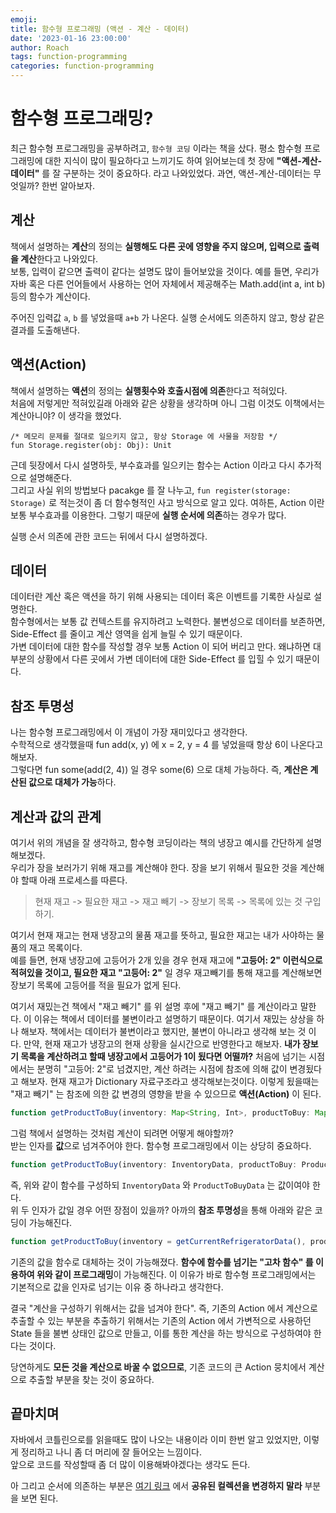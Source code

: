 ```yaml
---
emoji: 
title: 함수형 프로그래밍 (액션 - 계산 - 데이터)
date: '2023-01-16 23:00:00'
author: Roach
tags: function-programming
categories: function-programming
---
```


# 함수형 프로그래밍?

최근 함수형 프로그래밍을 공부하려고, `함수형 코딩` 이라는 책을 샀다. 평소 함수형 프로그래밍에 대한 지식이 많이 필요하다고 느끼기도 하여 읽어보는데 첫 장에 **"액션-계산-데이터"** 를 잘 구분하는 것이 중요하다. 라고 나와있었다. 과연, 액션-계산-데이터는 무엇일까? 한번 알아보자.

## 계산

책에서 설명하는 **계산**의 정의는 **실행해도 다른 곳에 영향을 주지 않으며, 입력으로 출력을 계산**한다고 나와있다.  
보통, 입력이 같으면 출력이 같다는 설명도 많이 들어보았을 것이다. 예를 들면, 우리가 자바 혹은 다른 언어들에서 사용하는 언어 자체에서 제공해주는 Math.add(int a, int b) 등의 함수가 계산이다. 

주어진 입력값 `a`, `b` 를 넣었을때 `a+b` 가 나온다. 실행 순서에도 의존하지 않고, 항상 같은 결과를 도출해낸다.

## 액션(Action)

책에서 설명하는 **액션**의 정의는 **실행횟수와 호출시점에 의존**한다고 적혀있다.  
처음에 저렇게만 적혀있길래 아래와 같은 상황을 생각하며 아니 그럼 이것도 이책에서는 계산아니야? 이 생각을 했었다.

```
/* 메모리 문제를 절대로 일으키지 않고, 항상 Storage 에 사물을 저장함 */
fun Storage.register(obj: Obj): Unit
```

근데 뒷장에서 다시 설명하듯, 부수효과를 일으키는 함수는 Action 이라고 다시 추가적으로 설명해준다.  
그리고 사실 위의 방법보다 pacakge 를 잘 나누고, `fun register(storage: Storage)` 로 적는것이 좀 더 함수형적인 사고 방식으로 알고 있다. 
여하튼, Action 이란 보통 부수효과를 이용한다. 그렇기 때문에 **실행 순서에 의존**하는 경우가 많다.  

실행 순서 의존에 관한 코드는 뒤에서 다시 설명하겠다. 

## 데이터

데이터란 계산 혹은 액션을 하기 위해 사용되는 데이터 혹은 이벤트를 기록한 사실로 설명한다.   
함수형에서는 보통 값 컨텍스트를 유지하려고 노력한다. 불변성으로 데이터를 보존하면, Side-Effect 를 줄이고 계산 영역을 쉽게 늘릴 수 있기 때문이다.  
가변 데이터에 대한 함수를 작성할 경우 보통 Action 이 되어 버리고 만다. 왜냐하면 대부분의 상황에서 다른 곳에서 가변 데이터에 대한 Side-Effect 를 입힐 수 있기 때문이다.

## 참조 투명성

나는 함수형 프로그래밍에서 이 개념이 가장 재미있다고 생각한다.  
수학적으로 생각했을때 fun add(x, y) 에 x = 2, y = 4 를 넣었을때 항상 6이 나온다고 해보자.  
그렇다면 fun some(add(2, 4)) 일 경우 some(6) 으로 대체 가능하다. 즉, **계산은 계산된 값으로 대체가 가능**하다.  

## 계산과 값의 관계

여기서 위의 개념을 잘 생각하고, 함수형 코딩이라는 책의 냉장고 예시를 간단하게 설명해보겠다.  
우리가 장을 보러가기 위해 재고를 계산해야 한다. 장을 보기 위해서 필요한 것을 계산해야 할때 아래 프로세스를 따른다.

> 현재 재고 -> 필요한 재고 -> 재고 빼기 -> 장보기 목록 -> 목록에 있는 것 구입하기.

여기서 현재 재고는 현재 냉장고의 물품 재고를 뜻하고, 필요한 재고는 내가 사야하는 물품의 재고 목록이다.  
예를 들면, 현재 냉장고에 고등어가 2개 있을 경우 현재 재고에 **"고등어: 2" 이런식으로 적혀있을 것이고, 필요한 재고 "고등어: 2"** 일 경우 재고빼기를 통해 재고를 계산해보면 장보기 목록에 고등어를 적을 필요가 없게 된다.

여기서 재밌는건 책에서 "재고 빼기" 를 위 설명 후에 "재고 빼기" 를 계산이라고 말한다. 이 이유는 책에서 데이터를 불변이라고 설명하기 때문이다. 여기서 재밌는 상상을 하나 해보자. 책에서는 데이터가 불변이라고 했지만, 불변이 아니라고 생각해 보는 것 이다. 만약, 현재 재고가 냉장고의 현재 상황을 실시간으로 반영한다고 해보자. **내가 장보기 목록을 계산하려고 할때 냉장고에서 고등어가 1이 됬다면 어떨까?**  처음에 넘기는 시점에서는 분명히 "고등어: 2"로 넘겼지만, 계산 하려는 시점에 참조에 의해 값이 변경됬다고 해보자.
현재 재고가 Dictionary 자료구조라고 생각해보는것이다. 이렇게 됬을때는 "재고 빼기" 는 참조에 의한 값 변경의 영향을 받을 수 있으므로 **액션(Action)** 이 된다.  

```javascript
function getProductToBuy(inventory: Map<String, Int>, productToBuy: Map<String, Int>)
```

그럼 책에서 설명하는 것처럼 계산이 되려면 어떻게 해야할까?  
받는 인자를 **값**으로 넘겨주어야 한다. 함수형 프로그래밍에서 이는 상당히 중요하다.  

```javascript
function getProductToBuy(inventory: InventoryData, productToBuy: ProductToBuyData)
```

즉, 위와 같이 함수를 구성하되 `InventoryData` 와 `ProductToBuyData` 는 값이여야 한다.  
위 두 인자가 값일 경우 어떤 장점이 있을까? 아까의 **참조 투명성**을 통해 아래와 같은 코딩이 가능해진다.

```javascript
function getProductToBuy(inventory = getCurrentRefrigeratorData(), productToBuy = getProductToBuy())
```

기존의 값을 함수로 대체하는 것이 가능해졌다. **함수에 함수를 넘기는 "고차 함수" 를 이용하여 위와 같이 프로그래밍**이 가능해진다. 이 이유가 바로 함수형 프로그래밍에서는 기본적으로 값을 인자로 넘기는 이유 중 하나라고 생각한다.

결국 "계산을 구성하기 위해서는 값을 넘겨야 한다". 즉, 기존의 Action 에서 계산으로 추출할 수 있는 부분을 추출하기 위해서는 기존의 Action 에서 가변적으로 사용하던 State 들을 불변 상태인 값으로 만들고, 이를 통한 계산을 하는 방식으로 구성하여야 한다는 것이다. 

당연하게도 **모든 것을 계산으로 바꿀 수 없으므로**, 기존 코드의 큰 Action 뭉치에서 계산으로 추출할 부분을 찾는 것이 중요하다.  

## 끝마치며

자바에서 코틀린으로를 읽을때도 많이 나오는 내용이라 이미 한번 알고 있었지만, 이렇게 정리하고 나니 좀 더 머리에 잘 들어오는 느낌이다.  
앞으로 코드를 작성할때 좀 더 많이 이용해봐야겠다는 생각도 든다.

아 그리고 순서에 의존하는 부분은 [여기 링크](https://www.roach-dev.com/kotlin/kotlin_mutable/) 에서 **공유된 컬렉션을 변경하지 말라** 부분을 보면 된다.